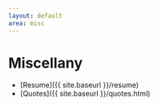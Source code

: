 ```yaml
---
layout: default
area: misc 
---
```


# Miscellany


* [Resume]({{ site.baseurl }}/resume)
* [Quotes]({{ site.baseurl }}/quotes.html)
